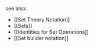 see also:
- [[Set Theory Notation]]
- [[Sets]]
- [[Identities for Set Operations]]
- [[Set builder notation]]